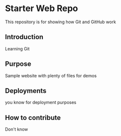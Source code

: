 # Starter Web Repo

This repository is for showing how Git and GitHub work


## Introduction

Learning Git

## Purpose

Sample website with plenty of files for demos


## Deployments

you know for deployment purposes

## How to contribute
Don't know